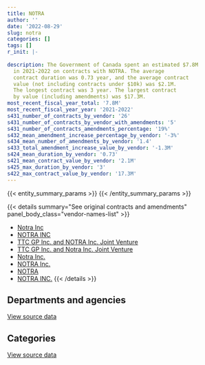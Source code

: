 ```yaml
---
title: NOTRA
author: ''
date: '2022-08-29'
slug: notra
categories: []
tags: []
r_init: |-
  
description: The Government of Canada spent an estimated $7.8M
  in 2021-2022 on contracts with NOTRA. The average
  contract duration was 0.73 year, and the average contract
  value (not including contracts under $10k) was $2.1M.
  The longest contract was 3 year. The largest contract
  by value (including amendments) was $17.3M.
most_recent_fiscal_year_total: '7.8M'
most_recent_fiscal_year_year: '2021-2022'
s431_number_of_contracts_by_vendor: '26'
s431_number_of_contracts_by_vendor_with_amendments: '5'
s431_number_of_contracts_amendments_percentage: '19%'
s432_mean_amendment_increase_percentage_by_vendor: '-3%'
s434_mean_number_of_amendments_by_vendor: '1.4'
s433_total_amendment_increase_value_by_vendor: '-1.3M'
s424_mean_duration_by_vendor: '0.73'
s421_mean_contract_value_by_vendor: '2.1M'
s425_max_duration_by_vendor: '3'
s422_max_contract_value_by_vendor: '17.3M'
---
```


<script src="/rmarkdown-libs/htmlwidgets/htmlwidgets.js"></script>
<link href="/rmarkdown-libs/datatables-css/datatables-crosstalk.css" rel="stylesheet" />
<script src="/rmarkdown-libs/datatables-binding/datatables.js"></script>
<script src="/rmarkdown-libs/jquery/jquery-3.6.0.min.js"></script>
<link href="/rmarkdown-libs/dt-core-bootstrap/css/dataTables.bootstrap.min.css" rel="stylesheet" />
<link href="/rmarkdown-libs/dt-core-bootstrap/css/dataTables.bootstrap.extra.css" rel="stylesheet" />
<script src="/rmarkdown-libs/dt-core-bootstrap/js/jquery.dataTables.min.js"></script>
<script src="/rmarkdown-libs/dt-core-bootstrap/js/dataTables.bootstrap.min.js"></script>
<link href="/rmarkdown-libs/crosstalk/css/crosstalk.min.css" rel="stylesheet" />
<script src="/rmarkdown-libs/crosstalk/js/crosstalk.min.js"></script>
<script src="/rmarkdown-libs/htmlwidgets/htmlwidgets.js"></script>
<link href="/rmarkdown-libs/datatables-css/datatables-crosstalk.css" rel="stylesheet" />
<script src="/rmarkdown-libs/datatables-binding/datatables.js"></script>
<script src="/rmarkdown-libs/jquery/jquery-3.6.0.min.js"></script>
<link href="/rmarkdown-libs/dt-core-bootstrap/css/dataTables.bootstrap.min.css" rel="stylesheet" />
<link href="/rmarkdown-libs/dt-core-bootstrap/css/dataTables.bootstrap.extra.css" rel="stylesheet" />
<script src="/rmarkdown-libs/dt-core-bootstrap/js/jquery.dataTables.min.js"></script>
<script src="/rmarkdown-libs/dt-core-bootstrap/js/dataTables.bootstrap.min.js"></script>
<link href="/rmarkdown-libs/crosstalk/css/crosstalk.min.css" rel="stylesheet" />
<script src="/rmarkdown-libs/crosstalk/js/crosstalk.min.js"></script>

{{< entity_summary_params >}}
{{< /entity_summary_params >}}

{{< details summary="See original contracts and amendments" panel_body_class="vendor-names-list" >}}
- [Notra Inc](https://search.open.canada.ca/en/ct/?sort=contract_value_f%20desc&page=1&search_text=%22Notra%20Inc%22)
- [NOTRA INC](https://search.open.canada.ca/en/ct/?sort=contract_value_f%20desc&page=1&search_text=%22NOTRA%20INC%22)
- [TTC GP Inc. and NOTRA Inc. Joint Venture](https://search.open.canada.ca/en/ct/?sort=contract_value_f%20desc&page=1&search_text=%22TTC%20GP%20Inc.%20and%20NOTRA%20Inc.%20Joint%20Venture%22)
- [TTC GP Inc. and Notra Inc. Joint Venture](https://search.open.canada.ca/en/ct/?sort=contract_value_f%20desc&page=1&search_text=%22TTC%20GP%20Inc.%20and%20Notra%20Inc.%20Joint%20Venture%22)
- [Notra Inc.](https://search.open.canada.ca/en/ct/?sort=contract_value_f%20desc&page=1&search_text=%22Notra%20Inc.%22)
- [NOTRA Inc.](https://search.open.canada.ca/en/ct/?sort=contract_value_f%20desc&page=1&search_text=%22NOTRA%20Inc.%22)
- [NOTRA](https://search.open.canada.ca/en/ct/?sort=contract_value_f%20desc&page=1&search_text=%22NOTRA%22)
- [NOTRA INC.](https://search.open.canada.ca/en/ct/?sort=contract_value_f%20desc&page=1&search_text=%22NOTRA%20INC.%22)
{{< /details >}}

## Departments and agencies

<div id="htmlwidget-1" style="width:100%;height:auto;" class="datatables html-widget"></div>
<script type="application/json" data-for="htmlwidget-1">{"x":{"style":"bootstrap","filter":"none","vertical":false,"data":[["<a href=\"/departments/dnd-mdn/\">National Defence<\/a>","<a href=\"/departments/pwgsc-tpsgc/\">Public Services and Procurement Canada<\/a>"],[8941154.46,2101769.91],[3080481.05,1583525.27],[312687.96,2804216.87],[1356843.98,6480634.34]],"container":"<table class=\"table table-striped table-hover row-border order-column display\">\n  <thead>\n    <tr>\n      <th>Department<\/th>\n      <th>2018-2019<\/th>\n      <th>2019-2020<\/th>\n      <th>2020-2021<\/th>\n      <th>2021-2022<\/th>\n    <\/tr>\n  <\/thead>\n<\/table>","options":{"order":[[4,"desc"]],"pageLength":10,"autoWidth":true,"columnDefs":[{"targets":1,"render":"function(data, type, row, meta) {\n    return type !== 'display' ? data : DTWidget.formatCurrency(data, \"$\", 2, 3, \",\", \".\", true, null);\n  }"},{"targets":2,"render":"function(data, type, row, meta) {\n    return type !== 'display' ? data : DTWidget.formatCurrency(data, \"$\", 2, 3, \",\", \".\", true, null);\n  }"},{"targets":3,"render":"function(data, type, row, meta) {\n    return type !== 'display' ? data : DTWidget.formatCurrency(data, \"$\", 2, 3, \",\", \".\", true, null);\n  }"},{"targets":4,"render":"function(data, type, row, meta) {\n    return type !== 'display' ? data : DTWidget.formatCurrency(data, \"$\", 2, 3, \",\", \".\", true, null);\n  }"},{"width":"16%","targets":[1,2,3,4]},{"className":"dt-right","targets":[1,2,3,4]}],"orderClasses":false}},"evals":["options.columnDefs.0.render","options.columnDefs.1.render","options.columnDefs.2.render","options.columnDefs.3.render"],"jsHooks":[]}</script>
<p class="text-right">
<a href="https://github.com/GoC-Spending/contracts-data/tree/main/data/out/vendors/notra/summary_by_fiscal_year_by_department.csv" class="source-data-link btn btn-link">View source data</a>
</p>

## Categories

<div id="htmlwidget-2" style="width:100%;height:auto;" class="datatables html-widget"></div>
<script type="application/json" data-for="htmlwidget-2">{"x":{"style":"bootstrap","filter":"none","vertical":false,"data":[["<a href=\"/categories/facilities_and_construction/\">Facilities and construction<\/a>","<a href=\"/categories/professional_services/\">Professional services<\/a>","<a href=\"/categories/security_and_protection/\">Security and protection<\/a>"],[31500,3294213.37,7717211],[577500,4086506.33,null],[312687.96,2804216.87,null],[1356843.98,6480634.34,null]],"container":"<table class=\"table table-striped table-hover row-border order-column display\">\n  <thead>\n    <tr>\n      <th>Category<\/th>\n      <th>2018-2019<\/th>\n      <th>2019-2020<\/th>\n      <th>2020-2021<\/th>\n      <th>2021-2022<\/th>\n    <\/tr>\n  <\/thead>\n<\/table>","options":{"order":[[4,"desc"]],"dom":"t","pageLength":30,"autoWidth":true,"columnDefs":[{"targets":1,"render":"function(data, type, row, meta) {\n    return type !== 'display' ? data : DTWidget.formatCurrency(data, \"$\", 2, 3, \",\", \".\", true, null);\n  }"},{"targets":2,"render":"function(data, type, row, meta) {\n    return type !== 'display' ? data : DTWidget.formatCurrency(data, \"$\", 2, 3, \",\", \".\", true, null);\n  }"},{"targets":3,"render":"function(data, type, row, meta) {\n    return type !== 'display' ? data : DTWidget.formatCurrency(data, \"$\", 2, 3, \",\", \".\", true, null);\n  }"},{"targets":4,"render":"function(data, type, row, meta) {\n    return type !== 'display' ? data : DTWidget.formatCurrency(data, \"$\", 2, 3, \",\", \".\", true, null);\n  }"},{"width":"16%","targets":[1,2,3,4]},{"className":"dt-right","targets":[1,2,3,4]}],"orderClasses":false,"lengthMenu":[10,25,30,50,100]}},"evals":["options.columnDefs.0.render","options.columnDefs.1.render","options.columnDefs.2.render","options.columnDefs.3.render"],"jsHooks":[]}</script>
<p class="text-right">
<a href="https://github.com/GoC-Spending/contracts-data/tree/main/data/out/vendors/notra/summary_by_fiscal_year_by_category.csv" class="source-data-link btn btn-link">View source data</a>
</p>
